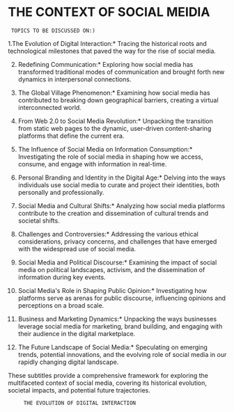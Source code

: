   # THE CONTEXT OF SOCIAL MEIDIA 
     TOPICS TO BE DISCUSSED ON:)  

1.The Evolution of Digital Interaction:*
Tracing the historical roots and technological milestones that paved the way for the rise of social media.

2. Redefining Communication:*
   Exploring how social media has transformed traditional modes of communication and brought forth new dynamics in interpersonal connections.

3. The Global Village Phenomenon:*
   Examining how social media has contributed to breaking down geographical barriers, creating a virtual interconnected world.

4. From Web 2.0 to Social Media Revolution:*
   Unpacking the transition from static web pages to the dynamic, user-driven content-sharing platforms that define the current era.

5. The Influence of Social Media on Information Consumption:*
   Investigating the role of social media in shaping how we access, consume, and engage with information in real-time.

6. Personal Branding and Identity in the Digital Age:*
   Delving into the ways individuals use social media to curate and project their identities, both personally and professionally.

7. Social Media and Cultural Shifts:*
   Analyzing how social media platforms contribute to the creation and dissemination of cultural trends and societal shifts.

8. Challenges and Controversies:*
   Addressing the various ethical considerations, privacy concerns, and challenges that have emerged with the widespread use of social media.

9. Social Media and Political Discourse:*
   Examining the impact of social media on political landscapes, activism, and the dissemination of information during key events.

10. Social Media's Role in Shaping Public Opinion:*
    Investigating how platforms serve as arenas for public discourse, influencing opinions and perceptions on a broad scale.

11. Business and Marketing Dynamics:*
    Unpacking the ways businesses leverage social media for marketing, brand building, and engaging with their audience in the digital marketplace.

12. The Future Landscape of Social Media:*
    Speculating on emerging trends, potential innovations, and the evolving role of social media in our rapidly changing digital landscape.

These subtitles provide a comprehensive framework for exploring the multifaceted context of social media, covering its historical evolution, societal impacts, and potential future trajectories.

         THE EVOLUTION OF DIGITAL INTERACTION
